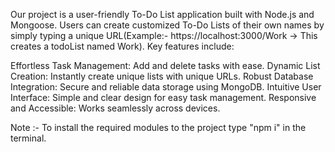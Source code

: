 Our project is a user-friendly To-Do List application built with Node.js and Mongoose. Users can create customized To-Do Lists of their own names by simply typing a unique URL(Example:- https://localhost:3000/Work 
 -> This creates a todoList named Work). Key features include:

Effortless Task Management: Add and delete tasks with ease.
Dynamic List Creation: Instantly create unique lists with unique URLs.
Robust Database Integration: Secure and reliable data storage using MongoDB.
Intuitive User Interface: Simple and clear design for easy task management.
Responsive and Accessible: Works seamlessly across devices.

Note :- To install the required modules to the project type "npm i" in the terminal. 



